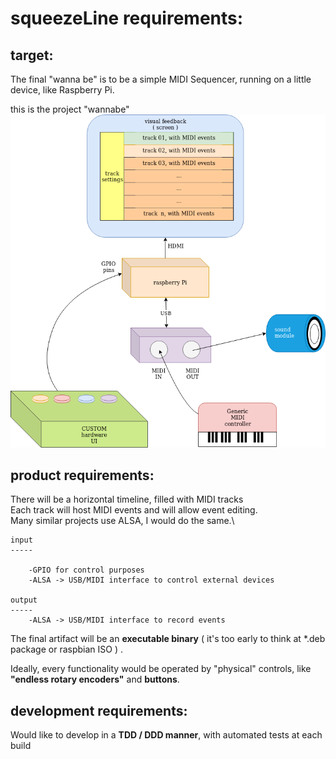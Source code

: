 

# squeezeLine requirements:



## target:

The final "wanna be" is to be a simple MIDI Sequencer, running on a little device, like Raspberry Pi.


this is the project "wannabe" ![Project wannabe](./resources/sqeezeLine.wannabe.png)


## product requirements:
        
There will be a horizontal timeline, filled with MIDI tracks\
Each track will host MIDI events and will allow event editing.\
Many similar projects use ALSA, I would do the same.\

    input
    -----

        -GPIO for control purposes
        -ALSA -> USB/MIDI interface to control external devices
        
    output
    -----
        -ALSA -> USB/MIDI interface to record events


The final artifact will be an
    **executable binary**
( it's too early to think at *.deb package or raspbian ISO ) .

Ideally, every functionality would be operated by "physical" controls, like
    **"endless rotary encoders"** and **buttons**.


## development requirements:

Would like to develop in a **TDD / DDD manner**\, with automated tests at each build

